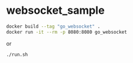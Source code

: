 # websocket_sample


```bash
docker build --tag "go_websocket" . 
docker run -it --rm -p 8080:8080 go_websocket
```
or
```bash
./run.sh
```
